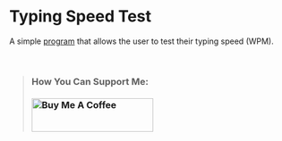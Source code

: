 # Typing Speed Test

A simple [program](https://mariama-github.github.io/typing-speed-test/) that allows the user to test their typing speed (WPM).

<br>

>### How You Can Support Me: <br><br><a href="https://www.buymeacoffee.com/mariashuruima" target="_blank"><img src="https://cdn.buymeacoffee.com/buttons/v2/default-red.png" alt="Buy Me A Coffee" style="height: 60px !important;width: 217px !important;" ></a>

